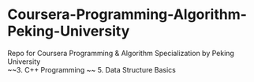 # Coursera-Programming-Algorithm-Peking-University
Repo for Coursera Programming &amp; Algorithm Specialization by Peking University <br>
~~3. C++ Programming ~~
5. Data Structure Basics <br>

